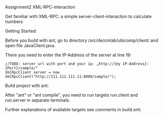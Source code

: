 Assignment2 XML-RPC-interaction

Get familiar with XML-RPC: a simple server-client-interaction to calculate numbers

Getting Started: 

Before you build with ant, go to directory /src/de/cmlab/ubicomp/client/ and open file JavaClient.java. 

There you need to enter the IP-Address of the server at line 19:

    //TODO: server url with port and your ip: „http://{my IP-Address}:{Port}/sample/“
    XmlRpcClient server = new XmlRpcClient("http://111.111.111.11:8080/sample/");

Build project with ant:

After "ant" or "ant compile", you need to run targets run.client and run.server in separate terminals. 

Further explanations of available targets see comments in build.xml.
